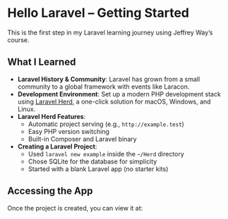 # Hello Laravel – Getting Started

This is the first step in my Laravel learning journey using Jeffrey Way’s course.

## What I Learned

- **Laravel History & Community**: Laravel has grown from a small community to a global framework with events like Laracon.
- **Development Environment**: Set up a modern PHP development stack using [Laravel Herd](https://laravel.com/herd), a one-click solution for macOS, Windows, and Linux.
- **Laravel Herd Features**:
  - Automatic project serving (e.g., `http://example.test`)
  - Easy PHP version switching
  - Built-in Composer and Laravel binary
- **Creating a Laravel Project**:
  - Used `laravel new example` inside the `~/Herd` directory
  - Chose SQLite for the database for simplicity
  - Started with a blank Laravel app (no starter kits)

## Accessing the App

Once the project is created, you can view it at:

